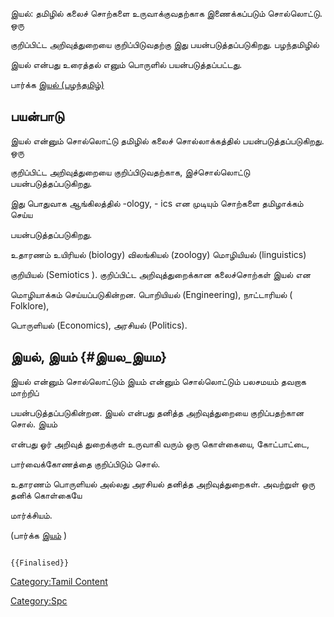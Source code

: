 இயல்: தமிழில் கலைச் சொற்களை உருவாக்குவதற்காக இணைக்கப்படும் சொல்லொட்டு. ஒரு
குறிப்பிட்ட அறிவுத்துறையை குறிப்பிடுவதற்கு இது பயன்படுத்தப்படுகிறது. பழந்தமிழில்
இயல் என்பது உரைத்தல் எனும் பொருளில் பயன்படுத்தப்பட்டது.

பார்க்க [இயல் (பழந்தமிழ்)](இயல்_(பழந்தமிழ்) "wikilink")

## பயன்பாடு

இயல் என்னும் சொல்லொட்டு தமிழில் கலைச் சொல்லாக்கத்தில் பயன்படுத்தப்படுகிறது. ஒரு
குறிப்பிட்ட அறிவுத்துறையை குறிப்பிடுவதற்காக, இச்சொல்லொட்டு பயன்படுத்தப்படுகிறது.
இது பொதுவாக ஆங்கிலத்தில் -ology, - ics என முடியும் சொற்களை தமிழாக்கம் செய்ய
பயன்படுத்தப்படுகிறது.

உதாரணம் உயிரியல் (biology) விலங்கியல் (zoology) மொழியியல் (linguistics)
குறியியல் (Semiotics ). குறிப்பிட்ட அறிவுத்துறைக்கான கலைச்சொற்கள் இயல் என
மொழியாக்கம் செய்யப்படுகின்றன. பொறியியல் (Engineering), நாட்டாரியல் ( Folklore),
பொருளியல் (Economics), அரசியல் (Politics).

## இயல், இயம் {#இயல_இயம}

இயல் என்னும் சொல்லொட்டும் இயம் என்னும் சொல்லொட்டும் பலசமயம் தவறாக மாற்றிப்
பயன்படுத்தப்படுகின்றன. இயல் என்பது தனித்த அறிவுத்துறையை குறிப்பதற்கான சொல். இயம்
என்பது ஓர் அறிவுத் துறைக்குள் உருவாகி வரும் ஒரு கொள்கையை, கோட்பாட்டை,
பார்வைக்கோணத்தை குறிப்பிடும் சொல்.

உதாரணம் பொருளியல் அல்லது அரசியல் தனித்த அறிவுத்துறைகள். அவற்றுள் ஒரு தனிக் கொள்கையே
மார்க்சியம்.

(பார்க்க [இயம்](இயம் "wikilink") )

```{=mediawiki}
{{Finalised}}
```
[Category:Tamil Content](Category:Tamil_Content "wikilink")
[Category:Spc](Category:Spc "wikilink")
